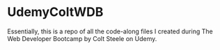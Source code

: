 # UdemyColtWDB
Essentially, this is a repo of all the code-along files I created during The Web Developer Bootcamp by Colt Steele on Udemy.
